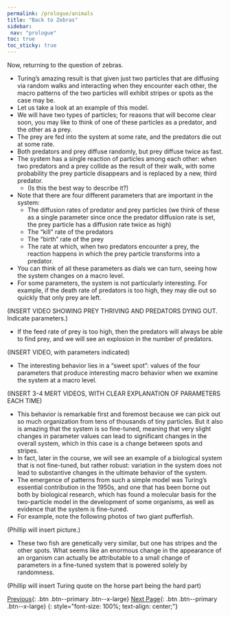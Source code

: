 ```yaml
---
permalink: /prologue/animals
title: "Back to Zebras"
sidebar: 
 nav: "prologue"
toc: true
toc_sticky: true
---
```


Now, returning to the question of zebras.

* Turing’s amazing result is that given just two particles that are diffusing via random walks and interacting when they encounter each other, the macro patterns of the two particles will exhibit stripes or spots as the case may be.
* Let us take a look at an example of this model.
* We will have two types of particles; for reasons that will become clear soon, you may like to think of one of these particles as a predator, and the other as a prey.
* The prey are fed into the system at some rate, and the predators die out at some rate.
* Both predators and prey diffuse randomly, but prey diffuse twice as fast.
* The system has a single reaction of particles among each other: when two predators and a prey collide as the result of their walk, with some probability the prey particle disappears and is replaced by a new, third predator.
	* (Is this the best way to describe it?)
* Note that there are four different parameters that are important in the system:
	* The diffusion rates of predator and prey particles (we think of these as a single parameter since once the predator diffusion rate is set, the prey particle has a diffusion rate twice as high)
	* The “kill” rate of the predators
	* The “birth” rate of the prey
	* The rate at which, when two predators encounter a prey, the reaction happens in which the prey particle transforms into a predator.
* You can think of all these parameters as dials we can turn, seeing how the system changes on a macro level.
* For some parameters, the system is not particularly interesting.  For example, if the death rate of predators is too high, they may die out so quickly that only prey are left.

(INSERT VIDEO SHOWING PREY THRIVING AND PREDATORS DYING OUT. Indicate parameters.)

* If the feed rate of prey is too high, then the predators will always be able to find prey, and we will see an explosion in the number of predators.

(INSERT VIDEO, with parameters indicated)

* The interesting behavior lies in a “sweet spot”: values of the four parameters that produce interesting macro behavior when we examine the system at a macro level.

(INSERT 3-4 MERT VIDEOS, WITH CLEAR EXPLANATION OF PARAMETERS EACH TIME)

* This behavior is remarkable first and foremost because we can pick out so much organization from tens of thousands of tiny particles. But it also is amazing that the system is so fine-tuned, meaning that very slight changes in parameter values can lead to significant changes in the overall system, which in this case is a change between spots and stripes.
* In fact, later in the course, we will see an example of a biological system that is not fine-tuned, but rather robust: variation in the system does not lead to substantive changes in the ultimate behavior of the system.
* The emergence of patterns from such a simple model was Turing’s essential contribution in the 1950s, and one that has been borne out both by biological research, which has found a molecular basis for the two-particle model in the development of some organisms, as well as evidence that the system is fine-tuned.
* For example, note the following photos of two giant pufferfish.

(Phillip will insert picture.)

* These two fish are genetically very similar, but one has stripes and the other spots. What seems like an enormous change in the appearance of an organism can actually be attributable to a small change of parameters in a fine-tuned system that is powered solely by randomness.

(Phillip will insert Turing quote on the horse part being the hard part)

[Previous](rwalk){: .btn .btn--primary .btn--x-large} [Next Page](blocks){: .btn .btn--primary .btn--x-large}
{: style="font-size: 100%; text-align: center;"}
